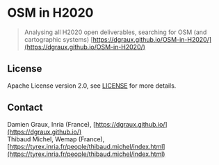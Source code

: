 OSM in H2020
============

> Analysing all H2020 open deliverables, searching for OSM (and cartographic systems)
> [https://dgraux.github.io/OSM-in-H2020/](https://dgraux.github.io/OSM-in-H2020/)

License
-------

Apache License version 2.0, see [LICENSE](./LICENSE) for more details.

Contact
-------

Damien Graux, Inria (France), [https://dgraux.github.io/](https://dgraux.github.io/)  
Thibaud Michel, Wemap (France), [https://tyrex.inria.fr/people/thibaud.michel/index.html](https://tyrex.inria.fr/people/thibaud.michel/index.html)

